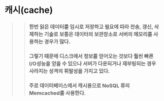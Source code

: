 # 캐시(cache)
>> ### 한번 읽은 데이터를 임시로 저장하고 필요에 따라 전송, 갱신, 삭제하는 기술로 보통은 데이터의 보관장소로 서버의 메모리를 사용하는 경우가 많다.
>> ### 그렇기 때문에 디스크에서 정보를 얻어오는 것보다 훨씬 빠른 I/O성능을 얻을 수 있으나 서버가 다운되거나 재부팅되는 경우 사라지는 성격의 휘발성을 가지고 있다.
>> ### 주로 데이터베이스에서 캐시용으로 NoSQL 류의 Memcached를 사용한다.

